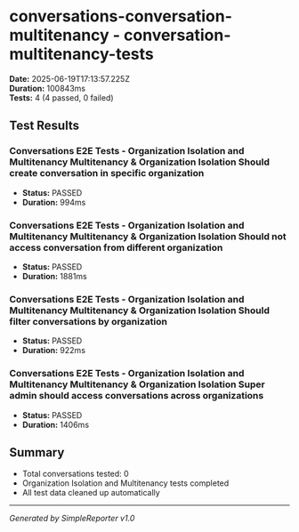 # conversations-conversation-multitenancy - conversation-multitenancy-tests

**Date:** 2025-06-19T17:13:57.225Z  
**Duration:** 100843ms  
**Tests:** 4 (4 passed, 0 failed)

## Test Results


### Conversations E2E Tests - Organization Isolation and Multitenancy Multitenancy & Organization Isolation Should create conversation in specific organization
- **Status:** PASSED
- **Duration:** 994ms



### Conversations E2E Tests - Organization Isolation and Multitenancy Multitenancy & Organization Isolation Should not access conversation from different organization
- **Status:** PASSED
- **Duration:** 1881ms



### Conversations E2E Tests - Organization Isolation and Multitenancy Multitenancy & Organization Isolation Should filter conversations by organization
- **Status:** PASSED
- **Duration:** 922ms



### Conversations E2E Tests - Organization Isolation and Multitenancy Multitenancy & Organization Isolation Super admin should access conversations across organizations
- **Status:** PASSED
- **Duration:** 1406ms



## Summary

- Total conversations tested: 0
- Organization Isolation and Multitenancy tests completed
- All test data cleaned up automatically

---
*Generated by SimpleReporter v1.0*
